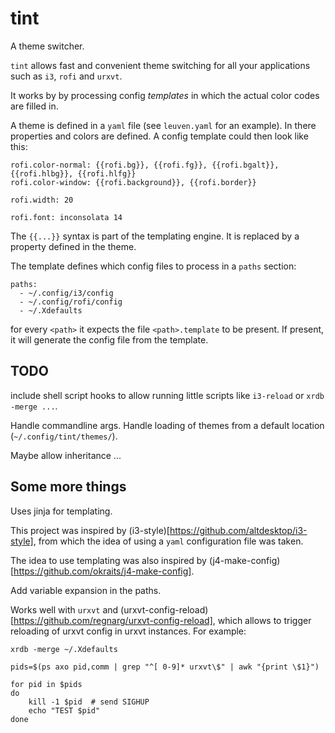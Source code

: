 # tint

A theme switcher.

`tint` allows fast and convenient theme switching for all your
applications such as `i3`, `rofi` and `urxvt`.

It works by by processing config *templates* in which the actual color
codes are filled in.

A theme is defined in a `yaml` file (see `leuven.yaml` for an
example).  In there properties and colors are defined.  A config
template could then look like this:

```
rofi.color-normal: {{rofi.bg}}, {{rofi.fg}}, {{rofi.bgalt}}, {{rofi.hlbg}}, {{rofi.hlfg}}
rofi.color-window: {{rofi.background}}, {{rofi.border}}

rofi.width: 20

rofi.font: inconsolata 14
```

The `{{...}}` syntax is part of the templating engine.  It is replaced
by a property defined in the theme.

The template defines which config files to process in a `paths`
section:

```
paths:
  - ~/.config/i3/config
  - ~/.config/rofi/config
  - ~/.Xdefaults
```

for every `<path>` it expects the file `<path>.template` to be
present.  If present, it will generate the config file from the
template.


## TODO

include shell script hooks to allow running little scripts like
`i3-reload` or `xrdb -merge ...`.

Handle commandline args.  Handle loading of themes from a default
location (`~/.config/tint/themes/`).

Maybe allow inheritance ...

## Some more things

Uses jinja for templating.

This project was inspired by
(i3-style)[https://github.com/altdesktop/i3-style], from which the
idea of using a `yaml` configuration file was taken.

The idea to use templating was also inspired by
(j4-make-config)[https://github.com/okraits/j4-make-config].

Add variable expansion in the paths.

Works well with `urxvt` and
(urxvt-config-reload)[https://github.com/regnarg/urxvt-config-reload],
which allows to trigger reloading of urxvt config in urxvt instances.
For example:

```
xrdb -merge ~/.Xdefaults

pids=$(ps axo pid,comm | grep "^[ 0-9]* urxvt\$" | awk "{print \$1}")

for pid in $pids
do
    kill -1 $pid  # send SIGHUP
    echo "TEST $pid"
done
```
